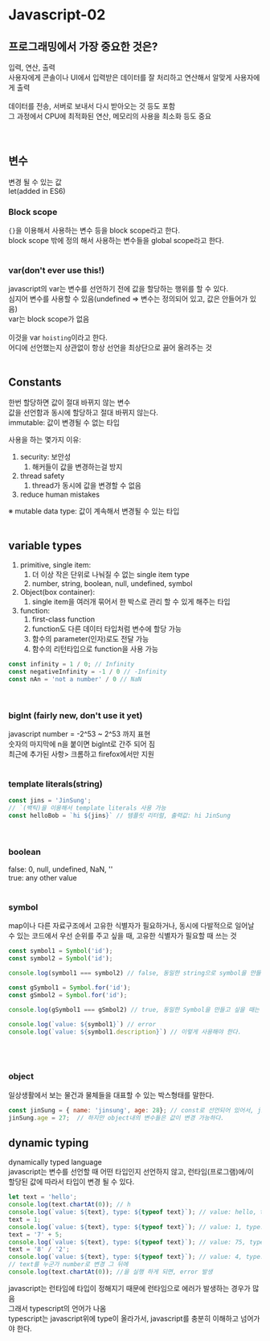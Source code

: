 # Javascript-02

## 프로그래밍에서 가장 중요한 것은?
입력, 연산, 출력 <br>
사용자에게 콘솔이나 UI에서 입력받은 데이터를 잘 처리하고 연산해서 알맞게 사용자에게 출력
<br>
<br>
데이터를 전송, 서버로 보내서 다시 받아오는 것 등도 포함<br>
그 과정에서 CPU에 최적화된 연산, 메모리의 사용을 최소화 등도 중요 <br>
<br>
<br>


## 변수
변경 될 수 있는 값 <br>
let(added in ES6) <br>

### Block scope
`{}`을 이용해서 사용하는 변수 등을 block scope라고 한다. <br>
block scope 밖에 정의 해서 사용하는 변수들을 global scope라고 한다. <br>
<br>

### var(don't ever use this!)
javascript의 var는 변수를 선언하기 전에 값을 할당하는 행위를 할 수 있다. <br>
심지어 변수를 사용할 수 있음(undefined => 변수는 정의되어 있고, 값은 안들어가 있음) <br>
var는 block scope가 없음 <br>
<br>
이것을 var `hoisting`이라고 한다.<br>
어디에 선언했는지 상관없이 항상 선언을 최상단으로 끓어 올려주는 것 <br>
<br>

## Constants
한번 할당하면 값이 절대 바뀌지 않는 변수 <br>
값을 선언함과 동시에 할당하고 절대 바뀌지 않는다. <br>
immutable: 값이 변경될 수 없는 타입

사용을 하는 몇가지 이유: 
1. security: 보안성
   1. 해커들이 값을 변경하는걸 방지
2. thread safety
   1. thread가 동시에 값을 변경할 수 없음
3. reduce human mistakes

※ mutable data type: 값이 계속해서 변경될 수 있는 타입
<br>
<br>

## variable types 
1. primitive, single item: 
   1. 더 이상 작은 단위로 나눠질 수 없는 single item type
   2. number, string, boolean, null, undefined, symbol
2. Object(box container): 
   1. single item을 여러개 묶어서 한 박스로 관리 할 수 있게 해주는 타입
3. function:
   1. first-class function
   2. function도 다른 데이터 타입처럼 변수에 할당 가능
   3. 함수의 parameter(인자)로도 전달 가능
   4. 함수의 리턴타입으로 function을 사용 가능


``` javascript 
const infinity = 1 / 0; // Infinity
const negativeInfinity = -1 / 0 // -Infinity
const nAn = 'not a number' / 0 // NaN
```

<br>

### bigInt (fairly new, don't use it yet)
javascript number = -2^53 ~ 2^53 까지 표현 <br>
숫자의 마지막에 n을 붙이면 bigInt로 간주 되어 짐 <br>
최근에 추가된 사항> 크롬하고 firefox에서만 지원 <br>
<br>

### template literals(string)
``` javascript
const jins = 'JinSung';
// `(백틱)을 이용해서 template literals 사용 가능
const helloBob = `hi ${jins}` // 템플릿 리터럴, 출력값: hi JinSung

```
<br>

### boolean
false: 0, null, undefined, NaN, '' <br>
true: any other value <br>
<br>

###  symbol
map이나 다른 자료구조에서 고유한 식별자가 필요하거나, 동시에 다발적으로 일어날 수 있는 코드에서 우선 순위를 주고 싶을 때, 고유한 식별자가 필요할 때 쓰는 것

``` javascript
const symbol1 = Symbol('id');
const symbol2 = Symbol('id');

console.log(symbol1 === symbol2) // false, 동일한 string으로 symbol을 만들어도, 서로 다른 식별자로 만들어 준다.

const gSymbol1 = Symbol.for('id');
const gSmbol2 = Symbol.for('id');

console.log(gSymbol1 === gSmbol2) // true, 동일한 Symbol을 만들고 싶을 때는 for을 사용

console.log(`value: ${symbol1}`) // error
console.log(`value: ${symbol1.description}`) // 이렇게 사용해야 한다.
```
<br>
<br>

### object
일상생활에서 보는 물건과 물체들을 대표할 수 있는 박스형태를 말한다. <br>
``` javascript 
const jinSung = { name: 'jinsung', age: 28}; // const로 선언되어 있어서, jinSung이라는 변수의 값은 변경 불가능
jinSung.age = 27;  // 하지만 object내의 변수들은 값이 변경 가능하다.
```


## dynamic typing
dynamically typed language <br>
javascript는 변수를 선언할 때 어떤 타입인지 선언하지 않고, 런타임(프로그램)에/이 할당된 값에 따라서 타입이 변경 될 수 있다.

``` javascript
let text = 'hello'; 
console.log(text.chartAt(0)); // h
console.log(`value: ${text}, type: ${typeof text}`); // value: hello, type: string
text = 1;
console.log(`value: ${text}, type: ${typeof text}`); // value: 1, type: number
text = '7' + 5;
console.log(`value: ${text}, type: ${typeof text}`); // value: 75, type: string
text = '8' / '2';
console.log(`value: ${text}, type: ${typeof text}`); // value: 4, type: number
// text를 누군가 number로 변경 그 뒤에 
console.log(text.chartAt(0)); //을 실행 하게 되면, error 발생
```
javascript는 런타임에 타입이 정해지기 때문에 런타임으로 에러가 발생하는 경우가 많음 <br>
그래서 typescript의 언어가 나옴 <br>
typescript는 javascript위에 type이 올라가서, javascript를 충분히 이해하고 넘어가야 한다.















